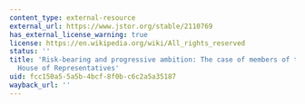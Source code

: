 ```yaml
---
content_type: external-resource
external_url: https://www.jstor.org/stable/2110769
has_external_license_warning: true
license: https://en.wikipedia.org/wiki/All_rights_reserved
status: ''
title: 'Risk-bearing and progressive ambition: The case of members of the United States
  House of Representatives'
uid: fcc150a5-5a5b-4bcf-8f0b-c6c2a5a35187
wayback_url: ''
---
```

